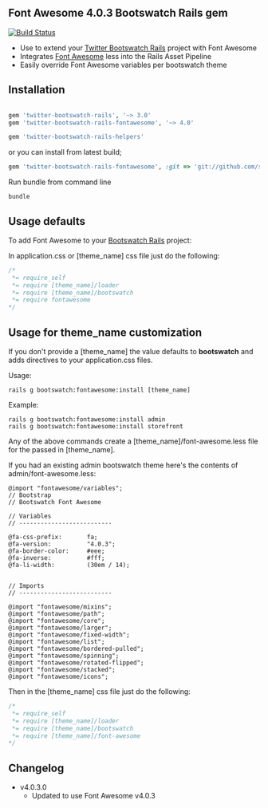 ## Font Awesome 4.0.3 Bootswatch Rails gem

[![Build Status](https://travis-ci.org/scottvrosenthal/twitter-bootswatch-rails-fontawesome.png?branch=master)](https://travis-ci.org/scottvrosenthal/twitter-bootswatch-rails-fontawesome)

  - Use to extend your [Twitter Bootswatch Rails](https://github.com/scottvrosenthal/twitter-bootswatch-rails) project with Font Awesome
  - Integrates [Font Awesome](http://fortawesome.github.io/Font-Awesome) less into the Rails Asset Pipeline
  - Easily override Font Awesome variables per bootswatch theme

## Installation

```ruby

gem 'twitter-bootswatch-rails', '~> 3.0'
gem 'twitter-bootswatch-rails-fontawesome', '~> 4.0'

gem 'twitter-bootswatch-rails-helpers'
```

or you can install from latest build;

```ruby
gem 'twitter-bootswatch-rails-fontawesome', :git => 'git://github.com/scottvrosenthal/twitter-bootswatch-rails-fontawesome.git'
```

Run bundle from command line

    bundle


## Usage defaults

To add Font Awesome to your [Bootswatch Rails](https://github.com/scottvrosenthal/twitter-bootswatch-rails/tree/2.3.2) project:

In application.css or [theme_name] css file just do the following:

```css
/*
 *= require_self
 *= require [theme_name]/loader
 *= require [theme_name]/bootswatch
 *= require fontawesome
*/
```

## Usage for theme_name customization

If you don't provide a [theme_name] the value defaults to **bootswatch** and adds directives to your application.css files.


Usage:


    rails g bootswatch:fontawesome:install [theme_name]

Example:


    rails g bootswatch:fontawesome:install admin
    rails g bootswatch:fontawesome:install storefront


Any of the above commands create a [theme_name]/font-awesome.less file for the passed in [theme_name].

If you had an existing admin bootswatch theme here's the contents of admin/font-awesome.less:


```less
@import "fontawesome/variables";
// Bootstrap
// Bootswatch Font Awesome

// Variables
// --------------------------

@fa-css-prefix:       fa;
@fa-version:          "4.0.3";
@fa-border-color:     #eee;
@fa-inverse:          #fff;
@fa-li-width:         (30em / 14);


// Imports
// --------------------------

@import "fontawesome/mixins";
@import "fontawesome/path";
@import "fontawesome/core";
@import "fontawesome/larger";
@import "fontawesome/fixed-width";
@import "fontawesome/list";
@import "fontawesome/bordered-pulled";
@import "fontawesome/spinning";
@import "fontawesome/rotated-flipped";
@import "fontawesome/stacked";
@import "fontawesome/icons";
```

Then in the [theme_name] css file just do the following:

```css
/*
 *= require_self
 *= require [theme_name]/loader
 *= require [theme_name]/bootswatch
 *= require [theme_name]/font-awesome
*/
```

## Changelog

  - v4.0.3.0
    * Updated to use Font Awesome v4.0.3
